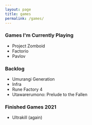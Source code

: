 ```yaml
---
layout: page
title: games
permalink: /games/
---
```


### Games I'm Currently Playing
* Project Zomboid
* Factorio
* Pavlov

### Backlog
* Umurangi Generation
* Infra
* Rune Factory 4
* Utawarerumono: Prelude to the Fallen

### Finished Games 2021
* Ultrakill (again)




